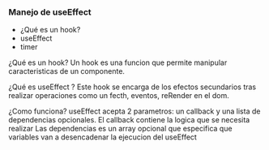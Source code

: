 ### Manejo de useEffect 
  - ¿Qué es un hook?
  - useEffect
  - timer

  ¿Qué es un hook?
Un hook es una funcion que permite manipular caracteristicas de un componente.

  ¿Qué es useEffect ?
Este hook se encarga de los efectos secundarios tras realizar operaciones como un fecth, eventos, reRender en el dom.

  ¿Como funciona?
useEffect acepta 2 parametros: un callback y una lista de dependencias opcionales.
El callback contiene la logica que se necesita realizar
Las dependencias es un array opcional que especifica que variables van a desencadenar la ejecucion del useEffect 
